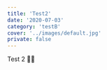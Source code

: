 ```yaml
---
title: 'Test2'
date: '2020-07-03'
category: 'testB'
cover: '../images/default.jpg'
private: false
---
```


Test 2 🍪🍪

